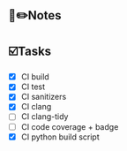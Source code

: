 ## :ledger::pencil2:Notes


## :ballot_box_with_check:Tasks
- [x] CI build
- [x] CI test
- [x] CI sanitizers
- [x] CI clang
- [ ] CI clang-tidy
- [ ] CI code coverage + badge
- [x] CI python build script

